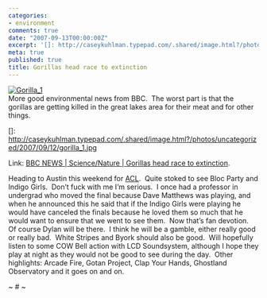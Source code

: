 ```yaml
---
categories:
- environment
comments: true
date: "2007-09-13T00:00:00Z"
excerpt: '[]: http://caseykuhlman.typepad.com/.shared/image.html?/photos/uncategorized/2007/09/12/gorilla_1.jpg'
meta: true
published: true
title: Gorillas head race to extinction
---
```


[![Gorilla_1][2]][2]  
More good environmental news from BBC.  The worst part is that the gorillas are getting killed in the great lakes area for their meat and for other things.

 []: http://caseykuhlman.typepad.com/.shared/image.html?/photos/uncategorized/2007/09/12/gorilla_1.jpg

Link: [BBC NEWS | Science/Nature | Gorillas head race to extinction][2].

 [2]: http://news.bbc.co.uk/1/hi/sci/tech/6990095.stm "BBC NEWS | Science/Nature | Gorillas head race to extinction"

Heading to Austin this weekend for [ACL][3].  Quite stoked to see Bloc Party and Indigo Girls.  Don’t fuck with me I’m serious.  I once had a professor in undergrad who moved the final because Dave Matthews was playing, and when he announced this he said that if the Indigo Girls were playing he would have canceled the finals because he loved them so much that he would want to ensure that we went to see them.  Now that’s fan devotion.  Of course Dylan will be there.  I think he will be a gamble, either really good or really bad.  White Stripes and Byork should also be good.  Will hopefully listen to some COW Bell action with LCD Soundsystem, although I hope they play at night as they would not be good to see during the day.  Other highlights: Arcade Fire, Gotan Project, Clap Your Hands, Ghostland Observatory and it goes on and on.

 [3]: http://aclfestival.com/default.aspx

~ # ~